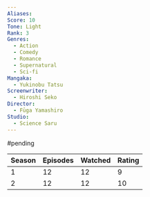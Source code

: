 ```yaml
---
Aliases:
Score: 10
Tone: Light
Rank: 3
Genres:
  - Action
  - Comedy
  - Romance
  - Supernatural
  - Sci-fi
Mangaka:
  - Yukinobu Tatsu
Screenwriter:
  - Hiroshi Seko
Director:
  - Fūga Yamashiro
Studio:
  - Science Saru
---
```

#pending 

Season|Episodes|Watched|Rating
---|---|---|---
1|12|12|9
2|12|12|10
